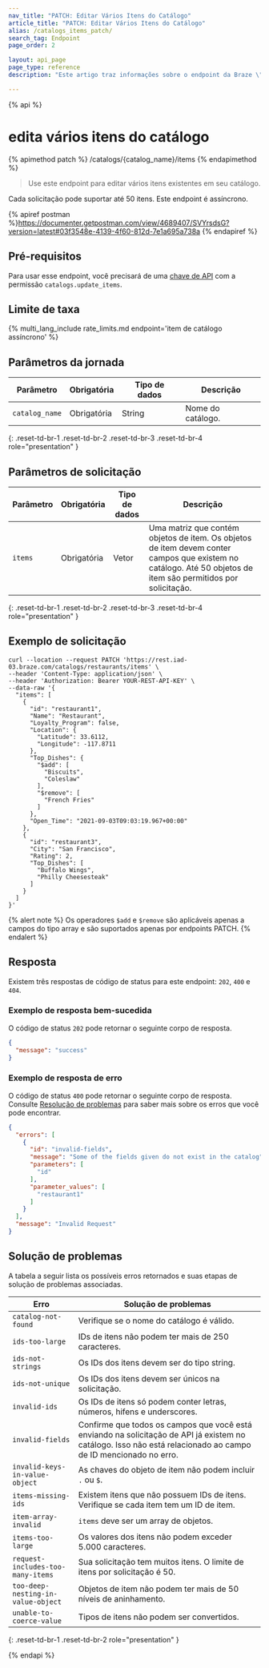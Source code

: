 ```yaml
---
nav_title: "PATCH: Editar Vários Itens do Catálogo"
article_title: "PATCH: Editar Vários Itens do Catálogo"
alias: /catalogs_items_patch/
search_tag: Endpoint
page_order: 2

layout: api_page
page_type: reference
description: "Este artigo traz informações sobre o endpoint da Braze \"Editar Vários Itens do Catálogo\"."

---
```

{% api %}
# edita vários itens do catálogo
{% apimethod patch %}
/catalogs/{catalog_name}/items
{% endapimethod %}

> Use este endpoint para editar vários itens existentes em seu catálogo.

Cada solicitação pode suportar até 50 itens. Este endpoint é assíncrono.

{% apiref postman %}https://documenter.getpostman.com/view/4689407/SVYrsdsG?version=latest#03f3548e-4139-4f60-812d-7e1a695a738a {% endapiref %}

## Pré-requisitos

Para usar esse endpoint, você precisará de uma [chave de API]({{site.baseurl}}/api/basics#rest-api-key/) com a permissão `catalogs.update_items`.

## Limite de taxa

{% multi_lang_include rate_limits.md endpoint='item de catálogo assíncrono' %}

## Parâmetros da jornada

| Parâmetro | Obrigatória | Tipo de dados | Descrição |
|---|---|---|---|
| `catalog_name` | Obrigatória | String | Nome do catálogo. |
{: .reset-td-br-1 .reset-td-br-2 .reset-td-br-3 .reset-td-br-4 role="presentation" }

## Parâmetros de solicitação

| Parâmetro | Obrigatória | Tipo de dados | Descrição |
|---|---|---|---|
| `items` | Obrigatória | Vetor | Uma matriz que contém objetos de item. Os objetos de item devem conter campos que existem no catálogo. Até 50 objetos de item são permitidos por solicitação. |
{: .reset-td-br-1 .reset-td-br-2 .reset-td-br-3 .reset-td-br-4 role="presentation" }

## Exemplo de solicitação

```
curl --location --request PATCH 'https://rest.iad-03.braze.com/catalogs/restaurants/items' \
--header 'Content-Type: application/json' \
--header 'Authorization: Bearer YOUR-REST-API-KEY' \
--data-raw '{
  "items": [
    {
      "id": "restaurant1",
      "Name": "Restaurant",
      "Loyalty_Program": false,
      "Location": {
        "Latitude": 33.6112,
        "Longitude": -117.8711
      },
      "Top_Dishes": {
        "$add": [
          "Biscuits",
          "Coleslaw"
        ],
        "$remove": [
          "French Fries"
        ]
      },
      "Open_Time": "2021-09-03T09:03:19.967+00:00"
    },
    {
      "id": "restaurant3",
      "City": "San Francisco",
      "Rating": 2,
      "Top_Dishes": [
        "Buffalo Wings",
        "Philly Cheesesteak"
      ]
    }
  ]
}'
```

{% alert note %}
Os operadores `$add` e `$remove` são aplicáveis apenas a campos do tipo array e são suportados apenas por endpoints PATCH.
{% endalert %}

## Resposta

Existem três respostas de código de status para este endpoint: `202`, `400` e `404`.

### Exemplo de resposta bem-sucedida

O código de status `202` pode retornar o seguinte corpo de resposta.

```json
{
  "message": "success"
}
```

### Exemplo de resposta de erro

O código de status `400` pode retornar o seguinte corpo de resposta. Consulte [Resolução de problemas](#troubleshooting) para saber mais sobre os erros que você pode encontrar.

```json
{
  "errors": [
    {
      "id": "invalid-fields",
      "message": "Some of the fields given do not exist in the catalog",
      "parameters": [
        "id"
      ],
      "parameter_values": [
        "restaurant1"
      ]
    }
  ],
  "message": "Invalid Request"
}
```

## Solução de problemas

A tabela a seguir lista os possíveis erros retornados e suas etapas de solução de problemas associadas.

| Erro | Solução de problemas |
| --- | --- |
| `catalog-not-found` | Verifique se o nome do catálogo é válido. |
| `ids-too-large` | IDs de itens não podem ter mais de 250 caracteres. |
| `ids-not-strings` | Os IDs dos itens devem ser do tipo string. |
| `ids-not-unique` | Os IDs dos itens devem ser únicos na solicitação. |
| `invalid-ids` | Os IDs de itens só podem conter letras, números, hifens e underscores. |
| `invalid-fields` | Confirme que todos os campos que você está enviando na solicitação de API já existem no catálogo. Isso não está relacionado ao campo de ID mencionado no erro. |
| `invalid-keys-in-value-object` | As chaves do objeto de item não podem incluir `.` ou `$`. |
| `items-missing-ids` | Existem itens que não possuem IDs de itens. Verifique se cada item tem um ID de item. |
| `item-array-invalid` | `items` deve ser um array de objetos. |
| `items-too-large` | Os valores dos itens não podem exceder 5.000 caracteres. |
| `request-includes-too-many-items` | Sua solicitação tem muitos itens. O limite de itens por solicitação é 50. |
| `too-deep-nesting-in-value-object` | Objetos de item não podem ter mais de 50 níveis de aninhamento. |
| `unable-to-coerce-value` | Tipos de itens não podem ser convertidos. |
{: .reset-td-br-1 .reset-td-br-2 role="presentation" }

{% endapi %}
